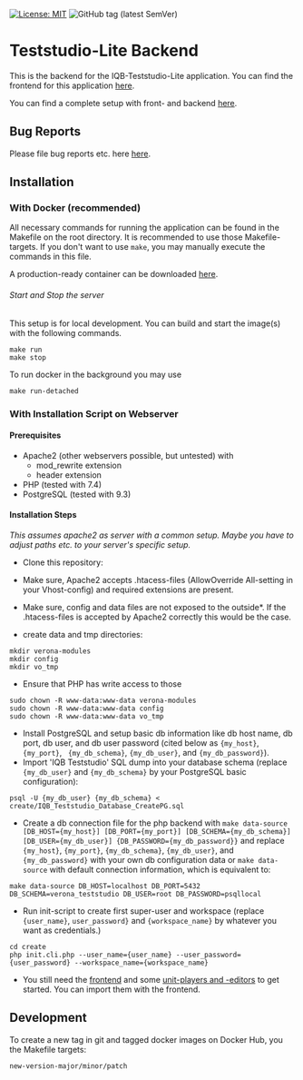 [![License: MIT](https://img.shields.io/badge/License-MIT-yellow.svg?style=flat-square)](https://opensource.org/licenses/MIT)
![GitHub tag (latest SemVer)](https://img.shields.io/github/v/tag/iqb-berlin/teststudio-lite-backend?style=flat-square)

# Teststudio-Lite Backend

This is the backend for the IQB-Teststudio-Lite application. You can find the frontend for this application [here](https://github.com/iqb-berlin/teststudio-lite-frontend).

You can find a complete setup with front- and backend [here](https://github.com/iqb-berlin/teststudio-lite-setup).

## Bug Reports

Please file bug reports etc. here [here](https://github.com/iqb-berlin/teststudio-lite-backend/issues).

## Installation

### With Docker (recommended)

All necessary commands for running the application can be found in the Makefile on the root directory. It is recommended to use those Makefile-targets. If you don't want to use `make`, you may manually execute the commands in this file.

A production-ready container can be downloaded [here](https://hub.docker.com/repository/docker/iqbberlin/teststudio-lite-backend).

###### Start and Stop the server
This setup is for local development. You can build and start the image(s) with the following commands.
```
make run
make stop
```

To run docker in the background you may use
```
make run-detached
```

### With Installation Script on Webserver

#### Prerequisites

* Apache2 (other webservers possible, but untested) with
  * mod_rewrite extension
  * header extension
* PHP (tested with 7.4)
* PostgreSQL (tested with 9.3)

#### Installation Steps

*This assumes apache2 as server with a common setup. Maybe you have to adjust paths etc.
to your server's specific setup.*

- Clone this repository:

- Make sure, Apache2 accepts .htacess-files (AllowOverride All-setting in your Vhost-config) and required
extensions are present.

- Make sure, config and data files are not exposed to the outside*. If the .htacess-files is accepted by Apache2
correctly this would be the case.

- create data and tmp directories:
```
mkdir verona-modules
mkdir config
mkdir vo_tmp
```

- Ensure that PHP has write access to those
```
sudo chown -R www-data:www-data verona-modules
sudo chown -R www-data:www-data config
sudo chown -R www-data:www-data vo_tmp
```

- Install PostgreSQL and setup basic db information like db host name, db port, db user, and db user password (cited below as `{my_host}`, `{my_port}`, `
  {my_db_schema}`, `{my_db_user}`, and `{my_db_password}`).
- Import 'IQB Teststudio' SQL dump into your database schema (replace `{my_db_user}` and `{my_db_schema}` by your PostgreSQL basic configuration):
```
psql -U {my_db_user} {my_db_schema} < create/IQB_Teststudio_Database_CreatePG.sql
```

- Create a db connection file for the php backend with `make data-source [DB_HOST={my_host}] [DB_PORT={my_port}] [DB_SCHEMA={my_db_schema}] [DB_USER={my_db_user}] {DB_PASSWORD={my_db_password}}` and replace 
  `{my_host}`, `{my_port}`, `{my_db_schema}`, `{my_db_user}`, and `{my_db_password}` with your own db configuration data or `make data-source` with default 
  connection information, which is equivalent to:
```
make data-source DB_HOST=localhost DB_PORT=5432 DB_SCHEMA=verona_teststudio DB_USER=root DB_PASSWORD=psqllocal
```

- Run init-script to create first super-user and workspace (replace `{user_name}`, `user_password}`
and `{workspace_name}` by whatever you want as credentials.)
```
cd create
php init.cli.php --user_name={user_name} --user_password={user_password} --workspace_name={workspace_name}
```

- You still need the [frontend](https://github.com/iqb-berlin/teststudio-lite-frontend) and
some [unit-players and -editors](https://github.com/iqb-berlin/verona-player-dan) to get
started. You can import them with the frontend.


## Development

To create a new tag in git and tagged docker images on Docker Hub, you the Makefile targets:
```
new-version-major/minor/patch
```
